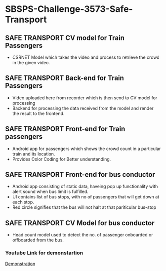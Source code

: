 # SBSPS-Challenge-3573-Safe-Transport

## SAFE TRANSPORT CV model for Train Passengers
* CSRNET Model which takes the video and process to retrieve the crowd in the given video.

## SAFE TRANSPORT Back-end for Train Passengers
* Video uploaded here from recorder which is then send to CV model for processing
* Backend for processing the data received from the model and render the result to the frontend.

## SAFE TRANSPORT Front-end for Train passengers

* Android app for passengers which shows the crowd count in a particular train and its location. 
* Provides Color Coding for Better understanding.

## SAFE TRANSPORT Front-end for bus conductor

* Android app consisting of static data, haveing pop up functionality with alert sound when bus limit is fulfilled. 
* UI contains list of bus stops, with no of passengers that will get down at each stop. 
* Red circle signifies that the bus will not halt at that pariticular bus-stop

## SAFE TRANSPORT CV Model for bus conductor
* Head count model used to detect the no. of passenger onboarded or offboarded from the bus.

### Youtube Link for demonstartion
[Demonstration](https://www.youtube.com/watch?v=ouMc7bNg6q0&feature=youtu.be)
